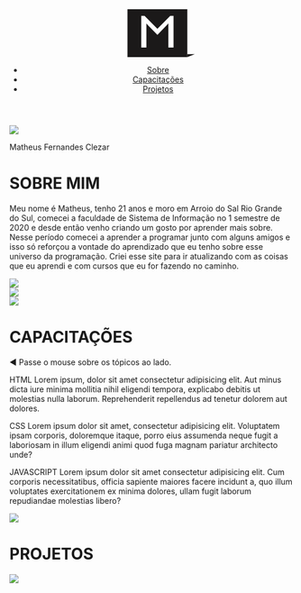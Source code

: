 <!DOCTYPE html>
<html lang="pt-br">
<head>
    <meta charset="UTF-8">
    <meta http-equiv="X-UA-Compatible" content="IE=edge">
    <meta name="viewport" content="width=device-width, initial-scale=1.0">
    <link rel="stylesheet" href="style.css">
    <link rel="shortcut icon" href="img/favicon.ico" type="image/x-icon">
    <title>Meu</title>
</head>
<body>
    <div class="Container">
    <header>
        <div class="navbar">
            <div class="logo">
                <svg width="200" height="85" viewbox="0 0 80 80" fill="none" xmlns="http://www.w3.org/2000/svg">
                    <path d="M112.5 75L100 80L100 75H112.5Z" fill="#1B1919"/>
                    <path d="M0 0H100V80H0V40.7207V20.5405V0Z" fill="#1B1919"/>
                    <path d="M23 11H28.5474L50.0433 32.7026L71.4526 11H77V64H68.3323V23.6408L65.7753 26.6868L50.0433 42.7924L34.3114 26.7249L31.6677 23.6789V64H23V11Z" fill="white"/>
                </svg>
            </div>
        <nav>
            <ul id="menuList">
                <li><a href="#Sobre">Sobre</a></li>
                <li><a href="#Capacitações">Capacitações</a></li>
                <li><a href="#Projetos">Projetos</a></li>
            </ul>
        </nav>
        </div>
    </header>
    <div id="Sobre" class="Me">
        <div class="profile">
            <img src="img/profile2.jpg">
        </div>
        <div class="name">
            <p> Matheus Fernandes Clezar </p>
        </div>
        <div class="AboutMe">
            <h1>SOBRE MIM</h1>
            <p>Meu nome é Matheus, tenho 21 anos e moro em Arroio do Sal Rio Grande do Sul, comecei a faculdade de Sistema de Informação no 1 semestre de 2020 e desde então venho criando um gosto por aprender mais sobre. <br> Nesse período comecei a aprender a programar junto com alguns amigos e isso só reforçou a vontade do aprendizado que eu tenho sobre esse universo da programação. Criei esse site para ir atualizando com as coisas que eu aprendi e com cursos que eu for fazendo no caminho. </p>
        </div>
    </div>
        <div id="Capacitações" class="Skills">
         <div class="HtmlCssJava">
            <div class="html">
                <img src="img/HTML.PNG">
            </div>
            <div class="css">
                <img src="img/CSS.PNG">
            </div>
            <div class="javascript">
                <img src="img/JAVASCRIPT.PNG">
            </div>
         </div>
         <div class="SkillsDescription">
            <h1>CAPACITAÇÕES</h1>
            <p id="hoverToSee"> ◀ Passe o mouse sobre os tópicos ao lado.</p>
            <p id="htmlDesc"> HTML Lorem ipsum, dolor sit amet consectetur adipisicing elit. Aut minus dicta iure minima mollitia nihil eligendi tempora, explicabo debitis ut molestias nulla laborum. Reprehenderit repellendus ad tenetur dolorem aut dolores.</p>
            <p id="cssDesc"> CSS Lorem ipsum dolor sit amet, consectetur adipisicing elit. Voluptatem ipsam corporis, doloremque itaque, porro eius assumenda neque fugit a laboriosam in illum eligendi animi quod fuga magnam pariatur architecto unde?</p>
            <p id="javascriptDesc"> JAVASCRIPT Lorem ipsum dolor sit amet consectetur adipisicing elit. Cum corporis necessitatibus, officia sapiente maiores facere incidunt a, quo illum voluptates exercitationem ex minima dolores, ullam fugit laborum repudiandae molestias libero?</p>
         </div>
        </div>
        <div id="Projetos" class="Projects">
                <div class="project1">
                    <a href="https://matheusfernandesclezar.github.io/html-css/Site%20do%20Android%20-%20Desafio%2010/android.html" target="_blank"> <img src="img/siteAndroid.PNG"> </a>
                </div>
                <div class="PROJETOS">
                      <h1>PROJETOS</h1>
                    <div class="project2">
                        <a href="https://matheusfernandesclezar.github.io/html-css/Estilo%20Netflix/home.html" target="_blank"> <img src="img/siteNetflix.PNG"> </a>
                    </div>
                </div>
                <div class="project3"></div>
        </div>
    </div>
    <script>
        const Desc = document.querySelector('.SkillsDescription');
        const ToSee = document.querySelector('#hoverToSee');
        const htmlImg = document.querySelector('.html');
        const htmlDesc = document.querySelector('#htmlDesc');
        const cssImg = document.querySelector('.css');
        const cssDesc = document.querySelector('#cssDesc');
        const javascriptImg = document.querySelector('.javascript');
        const javascriptDesc = document.querySelector('#javascriptDesc')


        htmlImg.onmouseover = function(){
            htmlDesc.classList.add('active');
            if (cssDesc.classList = 'active')
            cssDesc.classList.remove('active');
            if (javascriptDesc.classList = 'active')
            javascriptDesc.classList.remove('active');
            if (htmlDesc.classList = 'active')
            ToSee.classList.add('active');
        }
        cssImg.onmouseover = function(){
            cssDesc.classList.add('active');
            if (htmlDesc.classList = 'active')
            htmlDesc.classList.remove('active');
            if (javascriptDesc.classList = 'active')
            javascriptDesc.classList.remove('active');
            if (cssDesc.classList = 'active')
            ToSee.classList.add('active');
        }
        javascriptImg.onmouseover = function(){
            javascriptDesc.classList.add('active');
            if (cssDesc.classList = 'active')
            cssDesc.classList.remove('active');
            if (htmlDesc.classList = 'active')
            htmlDesc.classList.remove('active');
            if (javascriptDesc.classList = 'active')
            ToSee.classList.add('active');
        }


    </script>
</body>
</html>
